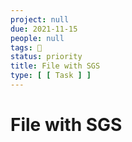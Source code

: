```yaml
---
project: null
due: 2021-11-15
people: null
tags: 🧨
status: priority
title: File with SGS
type: [ [ Task ] ]
---
```


# File with SGS